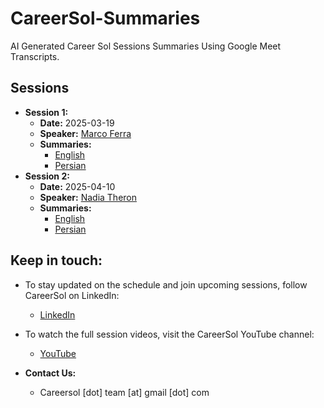 # CareerSol-Summaries
AI Generated Career Sol Sessions Summaries Using Google Meet Transcripts.

## Sessions
- **Session 1:**  
  - **Date:** 2025-03-19  
  - **Speaker:** [Marco Ferra](https://www.linkedin.com/in/maferra/)  
  - **Summaries:**  
    - [English](Sessions/1-2025-03-19-Marco-Ferra/en/README.md)  
    - [Persian](Sessions/1-2025-03-19-Marco-Ferra/fa/README.md)
- **Session 2:**  
  - **Date:** 2025-04-10  
  - **Speaker:** [Nadia Theron](https://www.linkedin.com/in/nadia-theron-9970985a/)  
  - **Summaries:**  
    - [English](Sessions/2-2025-04-10-Nadia-Theron/en/README.md)  
    - [Persian](Sessions/2-2025-04-10-Nadia-Theron/fa/README.md)
   

## Keep in touch:
  - To stay updated on the schedule and join upcoming sessions, follow CareerSol on LinkedIn:  
    - [LinkedIn](https://linkedin.com/company/careersol)  

  - To watch the full session videos, visit the CareerSol YouTube channel:  
    - [YouTube](https://youtube.com/@careersol)  

  - **Contact Us:**  
    - Careersol [dot] team [at] gmail [dot] com
